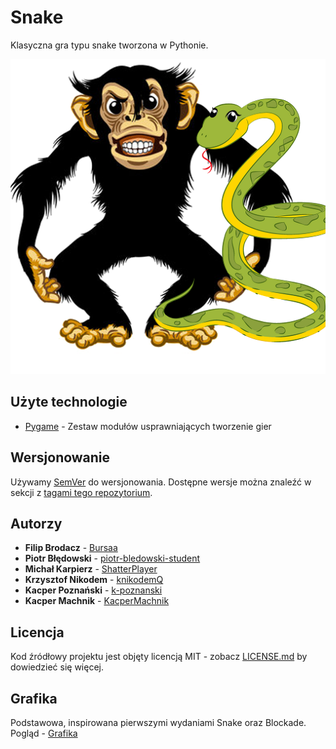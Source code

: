 # Snake

Klasyczna gra typu snake tworzona w Pythonie.

![monke](visuals/monkeansnake.png)
<!-- Zakomentowane sekcje będzie trzeba uzupełnić gdy będziemy mieli już stworzoną templatkę projektu
## Getting Started

These instructions will get you a copy of the project up and running on your local machine for development and testing purposes. See deployment for notes on how to deploy the project on a live system.

### Prerequisites

What things you need to install the software and how to install them

```
Give examples
```

### Installing

A step by step series of examples that tell you how to get a development env running

Say what the step will be

```
Give the example
```

And repeat

```
until finished
```

End with an example of getting some data out of the system or using it for a little demo

## Deployment

Add additional notes about how to deploy this on a live system
-->

## Użyte technologie

- [Pygame](https://www.pygame.org/) - Zestaw modułów usprawniających tworzenie gier

## Wersjonowanie

Używamy [SemVer](http://semver.org/) do wersjonowania. Dostępne wersje można znaleźć w sekcji z [tagami tego repozytorium](https://github.com/your/project/tags).

## Autorzy

- **Filip Brodacz** - [Bursaa](https://github.com/Bursaa)
- **Piotr Błędowski** - [piotr-bledowski-student](https://github.com/piotr-bledowski-student)
- **Michał Karpierz** - [ShatterPlayer](https://github.com/ShatterPlayer)
- **Krzysztof Nikodem** - [knikodemQ](https://github.com/knikodemQ)
- **Kacper Poznański** - [k-poznanski](https://github.com/k-poznanski)
- **Kacper Machnik** - [KacperMachnik](https://github.com/KacperMachnik)

## Licencja

Kod źródłowy projektu jest objęty licencją MIT - zobacz [LICENSE.md](LICENSE.md) by dowiedzieć się więcej.

## Grafika

Podstawowa, inspirowana pierwszymi wydaniami Snake oraz Blockade.
Pogląd - [Grafika](https://www.figma.com/file/bo3THxaE0xQCYICM7TtptG/CodeMonkeys---Snake?node-id=0%3A1)
